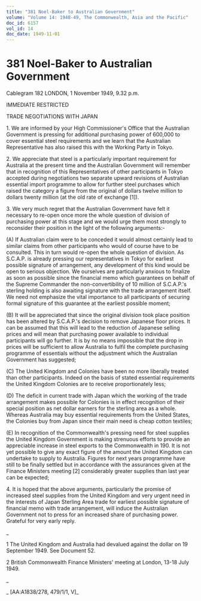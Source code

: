 ```yaml
---
title: "381 Noel-Baker to Australian Government"
volume: "Volume 14: 1948-49, The Commonwealth, Asia and the Pacific"
doc_id: 6157
vol_id: 14
doc_date: 1949-11-01
---
```


# 381 Noel-Baker to Australian Government

Cablegram 182 LONDON, 1 November 1949, 9.32 p.m.

IMMEDIATE RESTRICTED

TRADE NEGOTIATIONS WITH JAPAN

1\. We are informed by your High Commissioner's Office that the Australian Government is pressing for additional purchasing power of 600,000 to cover essential steel requirements and we learn that the Australian Representative has also raised this with the Working Party in Tokyo.

2\. We appreciate that steel is a particularly important requirement for Australia at the present time and the Australian Government will remember that in recognition of this Representatives of other participants in Tokyo accepted during negotiations two separate upward revisions of Australian essential import programme to allow for further steel purchases which raised the category a figure from the original of dollars twelve million to dollars twenty million (at the old rate of exchange [1]).

3\. We very much regret that the Australian Government have felt it necessary to re-open once more the whole question of division of purchasing power at this stage and we would urge them most strongly to reconsider their position in the light of the following arguments:-

(A) If Australian claim were to be conceded it would almost certainly lead to similar claims from other participants who would of course have to be consulted. This in turn would re-open the whole question of division. As S.C.A.P. is already pressing our representatives in Tokyo for earliest possible signature of arrangement, any development of this kind would be open to serious objection. We ourselves are particularly anxious to finalize as soon as possible since the financial memo which guarantees on behalf of the Supreme Commander the non-convertibility of 10 million of S.C.A.P.'s sterling holding is also awaiting signature with the trade arrangement itself. We need not emphasize the vital importance to all participants of securing formal signature of this guarantee at the earliest possible moment;

(B) It will be appreciated that since the original division took place position has been altered by S.C.A.P.'s decision to remove Japanese floor prices. It can be assumed that this will lead to the reduction of Japanese selling prices and will mean that purchasing power available to individual participants will go further. It is by no means impossible that the drop in prices will be sufficient to allow Australia to fulfil the complete purchasing programme of essentials without the adjustment which the Australian Government has suggested;

(C) The United Kingdom and Colonies have been no more liberally treated than other participants. Indeed on the basis of stated essential requirements the United Kingdom Colonies are to receive proportionately less;

(D) The deficit in current trade with Japan which the working of the trade arrangement makes possible for Colonies is in effect recognition of their special position as net dollar earners for the sterling area as a whole. Whereas Australia may buy essential requirements from the United States, the Colonies buy from Japan since their main need is cheap cotton textiles;

(E) In recognition of the Commonwealth's pressing need for steel supplies the United Kingdom Government is making strenuous efforts to provide an appreciable increase in steel exports to the Commonwealth in 190. It is not yet possible to give any exact figure of the amount the United Kingdom can undertake to supply to Australia. Figures for next years programme have still to be finally settled but in accordance with the assurances given at the Finance Ministers meeting [2] considerably greater supplies than last year can be expected;

4\. It is hoped that the above arguments, particularly the promise of increased steel supplies from the United Kingdom and very urgent need in the interests of Japan Sterling Area trade for earliest possible signature of financial memo with trade arrangement, will induce the Australian Government not to press for an increased share of purchasing power. Grateful for very early reply.

_

1 The United Kingdom and Australia had devalued against the dollar on 19 September 1949. See Document 52.

2 British Commonwealth Finance Ministers' meeting at London, 13-18 July 1949.

_

_ [AA:A1838/278, 479/1/1, V]_
